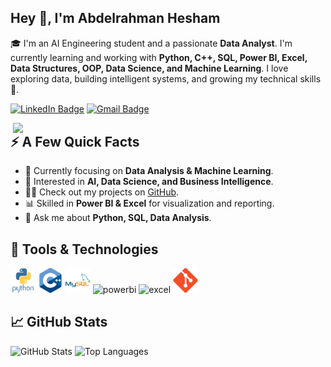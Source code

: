 <h2>Hey 👋, I'm Abdelrahman Hesham</h2>
<p>🎓 I'm an AI Engineering student and a passionate <strong>Data Analyst</strong>.  
I'm currently learning and working with <strong>Python, C++, SQL, Power BI, Excel, Data Structures, OOP, Data Science, and Machine Learning</strong>.  
I love exploring data, building intelligent systems, and growing my technical skills 🚀.</p>

<p>
<a href="https://www.linkedin.com/in/abood-hesham"><img src="https://img.shields.io/badge/-LinkedIn-0077B5?style=flat-square&amp;logo=LinkedIn&amp;logoColor=white" alt="LinkedIn Badge"></a>
<a href="mailto:abdo3hesham@gmail.com"><img src="https://img.shields.io/badge/-Gmail-D14836?style=flat-square&amp;logo=Gmail&amp;logoColor=white" alt="Gmail Badge"></a>
</p>

<img align="right" src="https://media1.giphy.com/media/13HgwGsXF0aiGY/giphy.gif" width="500"/>

<h2>⚡️ A Few Quick Facts</h2>
<ul>
<li>🔭 Currently focusing on <strong>Data Analysis & Machine Learning</strong>.</li>
<li>🧐 Interested in <strong>AI, Data Science, and Business Intelligence</strong>.</li>
<li>👨‍💻 Check out my projects on <a href="https://github.com/Aboood775">GitHub</a>.</li>
<li>📊 Skilled in <strong>Power BI & Excel</strong> for visualization and reporting.</li>
<li>💬 Ask me about <strong>Python, SQL, Data Analysis</strong>.</li>
</ul>

<h2>🚀 Tools & Technologies</h2>
<p align="left">
<img src="https://raw.githubusercontent.com/devicons/devicon/master/icons/python/python-original-wordmark.svg" alt="python" width="40" height="40"/>
<img src="https://raw.githubusercontent.com/devicons/devicon/master/icons/cplusplus/cplusplus-original.svg" alt="c++" width="40" height="40"/>
<img src="https://raw.githubusercontent.com/devicons/devicon/master/icons/mysql/mysql-original-wordmark.svg" alt="sql" width="40" height="40"/>
<img src="https://img.icons8.com/color/48/000000/power-bi.png" alt="powerbi" width="40" height="40"/>
<img src="https://img.icons8.com/color/48/000000/microsoft-excel-2019--v1.png" alt="excel" width="40" height="40"/>
<img src="https://raw.githubusercontent.com/devicons/devicon/master/icons/git/git-original.svg" alt="git" width="40" height="40"/>
</p>

<h2>📈 GitHub Stats</h2>
<p>
<img src="https://github-readme-stats.vercel.app/api?username=Aboood775&show_icons=true&count_private=true&hide=prs&theme=tokyonight" alt="GitHub Stats" />
<img src="https://github-readme-stats.vercel.app/api/top-langs/?username=Aboood775&layout=compact&theme=tokyonight" alt="Top Languages" />
</p>
